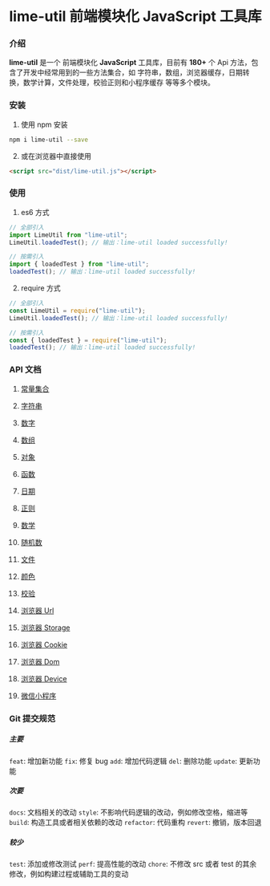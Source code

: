 # lime-util 前端模块化 JavaScript 工具库

### 介绍

**lime-util** 是一个 前端模块化 **JavaScript** 工具库，目前有 **180+** 个 Api 方法，包含了开发中经常用到的一些方法集合，如 字符串，数组，浏览器缓存，日期转换，数学计算，文件处理，校验正则和小程序缓存 等等多个模块。

### 安装

1. 使用 npm 安装

```bash
npm i lime-util --save
```

2. 或在浏览器中直接使用

```html
<script src="dist/lime-util.js"></script>
```

### 使用

1. es6 方式

```javascript
// 全部引入
import LimeUtil from "lime-util";
LimeUtil.loadedTest(); // 输出：lime-util loaded successfully!

// 按需引入
import { loadedTest } from "lime-util";
loadedTest(); // 输出：lime-util loaded successfully!
```

2. require 方式

```javascript
// 全部引入
const LimeUtil = require("lime-util");
LimeUtil.loadedTest(); // 输出：lime-util loaded successfully!

// 按需引入
const { loadedTest } = require("lime-util");
loadedTest(); // 输出：lime-util loaded successfully!
```

### API 文档

1. [常量集合](https://github.com/qq575792372/lime-util/blob/master/doc/constant.md)

2. [字符串](https://github.com/qq575792372/lime-util/blob/master/doc/string.md)

3. [数字](https://github.com/qq575792372/lime-util/blob/master/doc/number.md)
4. [数组](https://github.com/qq575792372/lime-util/blob/master/doc/array.md)
5. [对象](https://github.com/qq575792372/lime-util/blob/master/doc/object.md)
6. [函数](https://github.com/qq575792372/lime-util/blob/master/doc/function.md)

7. [日期](https://github.com/qq575792372/lime-util/blob/master/doc/date.md)
8. [正则](https://github.com/qq575792372/lime-util/blob/master/doc/regexp.md)

9. [数学](https://github.com/qq575792372/lime-util/blob/master/doc/math.md)

10. [随机数](https://github.com/qq575792372/lime-util/blob/master/doc/random.md)

11. [文件](https://github.com/qq575792372/lime-util/blob/master/doc/file.md)

12. [颜色](https://github.com/qq575792372/lime-util/blob/master/doc/color.md)

13. [校验](https://github.com/qq575792372/lime-util/blob/master/doc/validate.md)

14. [浏览器 Url](https://github.com/qq575792372/lime-util/blob/master/doc/browser-url.md)
15. [浏览器 Storage](https://github.com/qq575792372/lime-util/blob/master/doc/browser-storage.md)
16. [浏览器 Cookie](https://github.com/qq575792372/lime-util/blob/master/doc/browser-cookie.md)
17. [浏览器 Dom](https://github.com/qq575792372/lime-util/blob/master/doc/browser-dom.md)
18. [浏览器 Device](https://github.com/qq575792372/lime-util/blob/master/doc/browser-device.md)

19. [微信小程序](https://github.com/qq575792372/lime-util/blob/master/doc/xcx.md)

### Git 提交规范

##### 主要

`feat`: 增加新功能
`fix`: 修复 bug
`add`: 增加代码逻辑
`del`: 删除功能
`update`: 更新功能

##### 次要

`docs`: 文档相关的改动
`style`: 不影响代码逻辑的改动，例如修改空格，缩进等
`build`: 构造工具或者相关依赖的改动
`refactor`: 代码重构
`revert`: 撤销，版本回退

##### 较少

`test`: 添加或修改测试
`perf`: 提高性能的改动
`chore`: 不修改 src 或者 test 的其余修改，例如构建过程或辅助工具的变动
